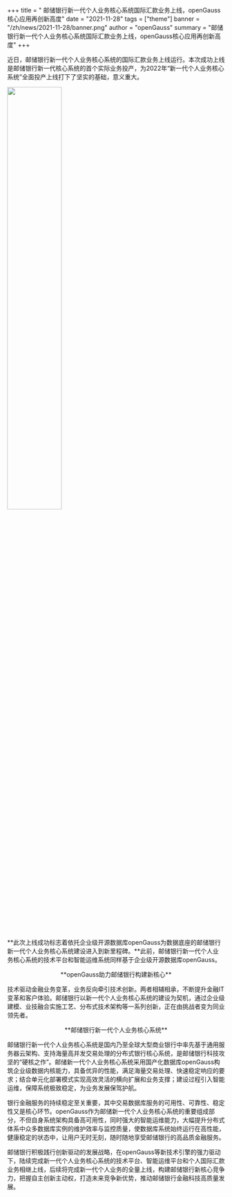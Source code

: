 ﻿+++
title = " 邮储银行新一代个人业务核心系统国际汇款业务上线，openGauss核心应用再创新高度"
date = "2021-11-28"
tags = ["theme"]
banner = "/zh/news/2021-11-28/banner.png"
author = "openGauss"
summary = "邮储银行新一代个人业务核心系统国际汇款业务上线，openGauss核心应用再创新高度"
+++


​近日，邮储银行新一代个人业务核心系统的国际汇款业务上线运行。本次成功上线是邮储银行新一代核心系统的首个实际业务投产，为2022年“新一代个人业务核心系统”全面投产上线打下了坚实的基础，意义重大。

<img src="/zh/news/2021-11-28/banner.png" style="width: 50%">


**此次上线成功标志着依托企业级开源数据库openGauss为数据底座的邮储银行新一代个人业务核心系统建设进入到新里程碑。**此前，邮储银行新一代个人业务核心系统的技术平台和智能运维系统同样基于企业级开源数据库openGauss。


<center>**openGauss助力邮储银行构建新核心**</center>

技术驱动金融业务变革，业务反向牵引技术创新。两者相辅相承，不断提升金融IT变革和客户体验。邮储银行以新一代个人业务核心系统的建设为契机，通过企业级建模、业技融合实施工艺、分布式技术架构等一系列创新，正在由挑战者变为同业领先者。 

<center>**邮储银行新一代个人业务核心系统**</center>

邮储银行新一代个人业务核心系统是国内乃至全球大型商业银行中率先基于通用服务器云架构、支持海量高并发交易处理的分布式银行核心系统，是邮储银行科技攻坚的“硬核之作”。邮储新一代个人业务核心系统采用国产化数据库openGauss构筑企业级数据内核能力，具备优异的性能，满足海量交易处理、快速稳定响应的要求；结合单元化部署模式实现高效灵活的横向扩展和业务支撑；建设过程引入智能运维，保障系统极致稳定，为业务发展保驾护航。


银行金融服务的持续稳定至关重要，其中交易数据库服务的可用性、可靠性、稳定性又是核心环节。openGauss作为邮储新一代个人业务核心系统的重要组成部分，不但自身系统架构具备高可用性，同时强大的智能运维能力，大幅提升分布式体系中众多数据库实例的维护效率与监控质量，使数据库系统始终运行在高性能，健康稳定的状态中，让用户无时无刻，随时随地享受邮储银行的高品质金融服务。


邮储银行积极践行创新驱动的发展战略，在openGauss等新技术引擎的强力驱动下，陆续完成新一代个人业务核心系统的技术平台、智能运维平台和个人国际汇款业务相继上线，后续将完成新一代个人业务的全量上线，构建邮储银行新核心竞争力，把握自主创新主动权，打造未来竞争新优势，推动邮储银行金融科技高质量发展。

